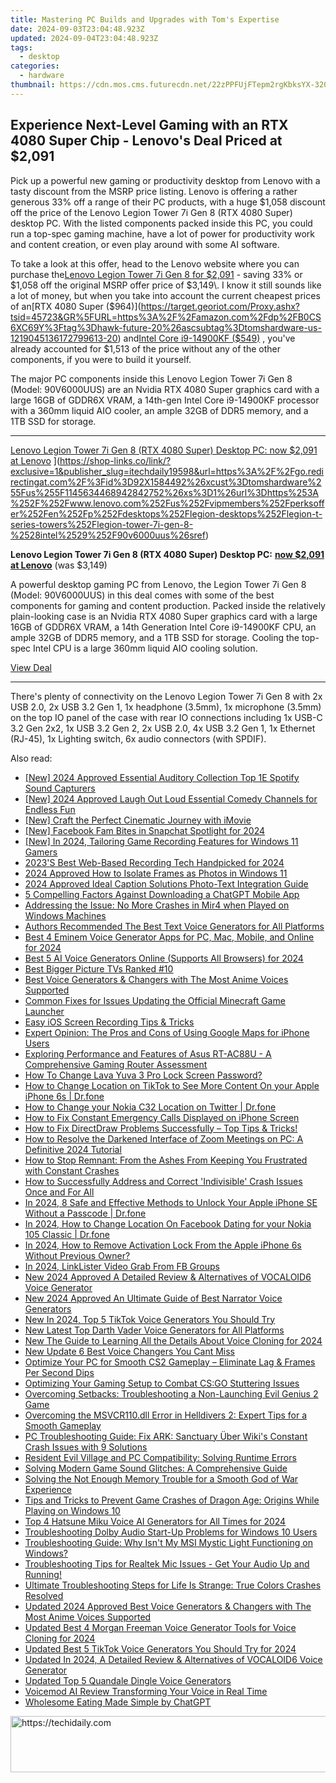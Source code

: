 ```yaml
---
title: Mastering PC Builds and Upgrades with Tom's Expertise
date: 2024-09-03T23:04:48.923Z
updated: 2024-09-04T23:04:48.923Z
tags:
  - desktop
categories:
  - hardware
thumbnail: https://cdn.mos.cms.futurecdn.net/22zPPFUjFTepm2rgKbksYX-320-80.jpg
---
```


## Experience Next-Level Gaming with an RTX 4080 Super Chip - Lenovo's Deal Priced at $2,091

Pick up a powerful new gaming or productivity desktop from Lenovo with a tasty discount from the MSRP price listing. Lenovo is offering a rather generous 33% off a range of their PC products, with a huge $1,058 discount off the price of the Lenovo Legion Tower 7i Gen 8 (RTX 4080 Super) desktop PC. With the listed components packed inside this PC, you could run a top-spec gaming machine, have a lot of power for productivity work and content creation, or even play around with some AI software.

 To take a look at this offer, head to the Lenovo website where you can purchase the[Lenovo Legion Tower 7i Gen 8 for $2,091](https://shop-links.co/link/?exclusive=1&publisher_slug=itechdaily19598&url=https%3A%2F%2Fgo.redirectingat.com%2F%3Fid%3D92X1584492%26xcust%3Dtomshardware%255Fus%255F7250785057104458830%26xs%3D1%26url%3Dhttps%253A%252F%252Fwww.lenovo.com%252Fus%252Fvipmembers%252Fperksoffer%252Fen%252Fp%252Fdesktops%252Flegion-desktops%252Flegion-t-series-towers%252Flegion-tower-7i-gen-8-%2528intel%2529%252F90v6000uus%26sref%3Dhttps%253A%252F%252Fwww.tomshardware.com%252Fdesktops%252Fgaming-pcs%252Flenovos-rtx-4080-super-powered-legion-tower-desktop-pc-now-only-dollar1058) \- saving 33% or $1,058 off the original MSRP offer price of $3,149\. I know it still sounds like a lot of money, but when you take into account the current cheapest prices of an[RTX 4080 Super ($964)](https://target.georiot.com/Proxy.ashx?tsid=45723&GR%5FURL=https%3A%2F%2Famazon.com%2Fdp%2FB0CS6XC69Y%3Ftag%3Dhawk-future-20%26ascsubtag%3Dtomshardware-us-1219045136172799613-20) and[Intel Core i9-14900KF ($549)](https://www.bhphotovideo.com/c/product/1781470-REG/intel%5Fbx8071514900kf%5Fcore%5Fi9%5F14900kf%5F24%5Fcore%5Flga.html?BI=20811&KBID=16572&SID=tomshardware-us-1040869819776067337) , you've already accounted for $1,513 of the price without any of the other components, if you were to build it yourself.

 The major PC components inside this Lenovo Legion Tower 7i Gen 8 (Model: 90V6000UUS) are an Nvidia RTX 4080 Super graphics card with a large 16GB of GDDR6X VRAM, a 14th-gen Intel Core i9-14900KF processor with a 360mm liquid AIO cooler, an ample 32GB of DDR5 memory, and a 1TB SSD for storage.

---

[Lenovo Legion Tower 7i Gen 8 (RTX 4080 Super) Desktop PC: now $2,091 at Lenovo](https://cdn.mos.cms.futurecdn.net/YedtNpP3DEhALxoz7LrgEP-200-100.png "Lenovo Legion Tower 7i Gen 8 (RTX 4080 Super) Desktop PC: now $2,091 at Lenovo") ](https://shop-links.co/link/?exclusive=1&publisher_slug=itechdaily19598&url=https%3A%2F%2Fgo.redirectingat.com%2F%3Fid%3D92X1584492%26xcust%3Dtomshardware%255Fus%255F1145634468942842752%26xs%3D1%26url%3Dhttps%253A%252F%252Fwww.lenovo.com%252Fus%252Fvipmembers%252Fperksoffer%252Fen%252Fp%252Fdesktops%252Flegion-desktops%252Flegion-t-series-towers%252Flegion-tower-7i-gen-8-%2528intel%2529%252F90v6000uus%26sref)

 **Lenovo Legion Tower 7i Gen 8 (RTX 4080 Super) Desktop PC:** [**now $2,091 at Lenovo**](https://shop-links.co/link/?exclusive=1&publisher_slug=itechdaily19598&url=https%3A%2F%2Fgo.redirectingat.com%2F%3Fid%3D92X1584492%26xcust%3Dtomshardware%255Fus%255F2325518139888706207%26xs%3D1%26url%3Dhttps%253A%252F%252Fwww.lenovo.com%252Fus%252Fvipmembers%252Fperksoffer%252Fen%252Fp%252Fdesktops%252Flegion-desktops%252Flegion-t-series-towers%252Flegion-tower-7i-gen-8-%2528intel%2529%252F90v6000uus%26sref) (was $3,149)

 A powerful desktop gaming PC from Lenovo, the Legion Tower 7i Gen 8 (Model: 90V6000UUS) in this deal comes with some of the best components for gaming and content production. Packed inside the relatively plain-looking case is an Nvidia RTX 4080 Super graphics card with a large 16GB of GDDR6X VRAM, a 14th Generation Intel Core i9-14900KF CPU, an ample 32GB of DDR5 memory, and a 1TB SSD for storage. Cooling the top-spec Intel CPU is a large 360mm liquid AIO cooling solution.

[View Deal](https://shop-links.co/link/?exclusive=1&publisher_slug=itechdaily19598&url=https%3A%2F%2Fgo.redirectingat.com%2F%3Fid%3D92X1584492%26xcust%3Dtomshardware%255Fus%255F1145634468942842752%26xs%3D1%26url%3Dhttps%253A%252F%252Fwww.lenovo.com%252Fus%252Fvipmembers%252Fperksoffer%252Fen%252Fp%252Fdesktops%252Flegion-desktops%252Flegion-t-series-towers%252Flegion-tower-7i-gen-8-%2528intel%2529%252F90v6000uus%26sref)

---

 There's plenty of connectivity on the Lenovo Legion Tower 7i Gen 8 with 2x USB 2.0, 2x USB 3.2 Gen 1, 1x headphone (3.5mm), 1x microphone (3.5mm) on the top IO panel of the case with rear IO connections including 1x USB-C 3.2 Gen 2x2, 1x USB 3.2 Gen 2, 2x USB 2.0, 4x USB 3.2 Gen 1, 1x Ethernet (RJ-45), 1x Lighting switch, 6x audio connectors (with SPDIF).

<ins class="adsbygoogle"
     style="display:block"
     data-ad-format="autorelaxed"
     data-ad-client="ca-pub-7571918770474297"
     data-ad-slot="1223367746"></ins>



<ins class="adsbygoogle"
     style="display:block"
     data-ad-client="ca-pub-7571918770474297"
     data-ad-slot="8358498916"
     data-ad-format="auto"
     data-full-width-responsive="true"></ins>

<span class="atpl-alsoreadstyle">Also read:</span>
<div><ul>
<li><a href="https://on-screen-recording.techidaily.com/new-2024-approved-essential-auditory-collection-top-1e-spotify-sound-capturers/"><u>[New] 2024 Approved  Essential Auditory Collection  Top 1E Spotify Sound Capturers</u></a></li>
<li><a href="https://youtube-sure.techidaily.com/024-approved-laugh-out-loud-essential-comedy-channels-for-endless-fun/"><u>[New] 2024 Approved  Laugh Out Loud  Essential Comedy Channels for Endless Fun</u></a></li>
<li><a href="https://extra-information.techidaily.com/new-craft-the-perfect-cinematic-journey-with-imovie/"><u>[New] Craft the Perfect Cinematic Journey with iMovie</u></a></li>
<li><a href="https://snapchat-videos.techidaily.com/new-facebook-fam-bites-in-snapchat-spotlight-for-2024/"><u>[New] Facebook Fam Bites in Snapchat Spotlight for 2024</u></a></li>
<li><a href="https://remote-screen-capture.techidaily.com/new-in-2024-tailoring-game-recording-features-for-windows-11-gamers/"><u>[New] In 2024, Tailoring Game Recording Features for Windows 11 Gamers</u></a></li>
<li><a href="https://video-screen-grab.techidaily.com/2023s-best-web-based-recording-tech-handpicked-for-2024/"><u>2023'S Best Web-Based Recording Tech Handpicked for 2024</u></a></li>
<li><a href="https://some-techniques.techidaily.com/2024-approved-how-to-isolate-frames-as-photos-in-windows-11/"><u>2024 Approved  How to Isolate Frames as Photos in Windows 11</u></a></li>
<li><a href="https://article-files.techidaily.com/2024-approved-ideal-caption-solutions-photo-text-integration-guide/"><u>2024 Approved  Ideal Caption Solutions  Photo-Text Integration Guide</u></a></li>
<li><a href="https://ai-voice.techidaily.com/5-compelling-factors-against-downloading-a-chatgpt-mobile-app/"><u>5 Compelling Factors Against Downloading a ChatGPT Mobile App</u></a></li>
<li><a href="https://ai-voice.techidaily.com/addressing-the-issue-no-more-crashes-in-mir4-when-played-on-windows-machines/"><u>Addressing the Issue: No More Crashes in Mir4 when Played on Windows Machines</u></a></li>
<li><a href="https://ai-voice.techidaily.com/authors-recommended-the-best-text-voice-generators-for-all-platforms/"><u>Authors Recommended The Best Text Voice Generators for All Platforms</u></a></li>
<li><a href="https://ai-voice.techidaily.com/best-4-eminem-voice-generator-apps-for-pc-mac-mobile-and-online-for-2024/"><u>Best 4 Eminem Voice Generator Apps for PC, Mac, Mobile, and Online for 2024</u></a></li>
<li><a href="https://ai-voice.techidaily.com/best-5-ai-voice-generators-online-supports-all-browsers-for-2024/"><u>Best 5 AI Voice Generators Online (Supports All Browsers) for 2024</u></a></li>
<li><a href="https://extra-information.techidaily.com/best-bigger-picture-tvs-ranked-10/"><u>Best Bigger Picture TVs Ranked #10</u></a></li>
<li><a href="https://ai-voice.techidaily.com/best-voice-generators-and-changers-with-the-most-anime-voices-supported/"><u>Best Voice Generators & Changers with The Most Anime Voices Supported</u></a></li>
<li><a href="https://program-issues.techidaily.com/common-fixes-for-issues-updating-the-official-minecraft-game-launcher/"><u>Common Fixes for Issues Updating the Official Minecraft Game Launcher</u></a></li>
<li><a href="https://screen-recording.techidaily.com/easy-ios-screen-recording-tips-and-tricks/"><u>Easy iOS Screen Recording Tips & Tricks</u></a></li>
<li><a href="https://ai-voice.techidaily.com/expert-opinion-the-pros-and-cons-of-using-google-maps-for-iphone-users/"><u>Expert Opinion: The Pros and Cons of Using Google Maps for iPhone Users</u></a></li>
<li><a href="https://ai-voice.techidaily.com/exploring-performance-and-features-of-asus-rt-ac88u-a-comprehensive-gaming-router-assessment/"><u>Exploring Performance and Features of Asus RT-AC88U - A Comprehensive Gaming Router Assessment</u></a></li>
<li><a href="https://android-unlock.techidaily.com/how-to-change-lava-yuva-3-pro-lock-screen-password-by-drfone-android/"><u>How To Change Lava Yuva 3 Pro Lock Screen Password?</u></a></li>
<li><a href="https://location-social.techidaily.com/how-to-change-location-on-tiktok-to-see-more-content-on-your-apple-iphone-6s-drfone-by-drfone-virtual-ios/"><u>How to Change Location on TikTok to See More Content On your Apple iPhone 6s | Dr.fone</u></a></li>
<li><a href="https://location-social.techidaily.com/how-to-change-your-nokia-c32-location-on-twitter-drfone-by-drfone-virtual-android/"><u>How to Change your Nokia C32 Location on Twitter | Dr.fone</u></a></li>
<li><a href="https://fox-that.techidaily.com/how-to-fix-constant-emergency-calls-displayed-on-iphone-screen/"><u>How to Fix Constant Emergency Calls Displayed on iPhone Screen</u></a></li>
<li><a href="https://ai-voice.techidaily.com/1723007012887-how-to-fix-directdraw-problems-successfully-top-tips-and-tricks/"><u>How to Fix DirectDraw Problems Successfully – Top Tips & Tricks!</u></a></li>
<li><a href="https://ai-voice.techidaily.com/how-to-resolve-the-darkened-interface-of-zoom-meetings-on-pc-a-definitive-2024-tutorial/"><u>How to Resolve the Darkened Interface of Zoom Meetings on PC: A Definitive 2024 Tutorial</u></a></li>
<li><a href="https://ai-voice.techidaily.com/how-to-stop-remnant-from-the-ashes-from-keeping-you-frustrated-with-constant-crashes/"><u>How to Stop Remnant: From the Ashes From Keeping You Frustrated with Constant Crashes</u></a></li>
<li><a href="https://ai-voice.techidaily.com/how-to-successfully-address-and-correct-indivisible-crash-issues-once-and-for-all/"><u>How to Successfully Address and Correct 'Indivisible' Crash Issues Once and For All</u></a></li>
<li><a href="https://iphone-unlock.techidaily.com/in-2024-8-safe-and-effective-methods-to-unlock-your-apple-iphone-se-without-a-passcode-drfone-by-drfone-ios/"><u>In 2024, 8 Safe and Effective Methods to Unlock Your Apple iPhone SE Without a Passcode | Dr.fone</u></a></li>
<li><a href="https://location-social.techidaily.com/in-2024-how-to-change-location-on-facebook-dating-for-your-nokia-105-classic-drfone-by-drfone-virtual-android/"><u>In 2024, How to Change Location On Facebook Dating for your Nokia 105 Classic | Dr.fone</u></a></li>
<li><a href="https://activate-lock.techidaily.com/in-2024-how-to-remove-activation-lock-from-the-apple-iphone-6s-without-previous-owner-by-drfone-ios/"><u>In 2024, How to Remove Activation Lock From the Apple iPhone 6s Without Previous Owner?</u></a></li>
<li><a href="https://facebook-video-content.techidaily.com/in-2024-linklister-video-grab-from-fb-groups/"><u>In 2024, LinkLister  Video Grab From FB Groups</u></a></li>
<li><a href="https://ai-voice.techidaily.com/new-2024-approved-a-detailed-review-and-alternatives-of-vocaloid6-voice-generator/"><u>New 2024 Approved A Detailed Review & Alternatives of VOCALOID6 Voice Generator</u></a></li>
<li><a href="https://ai-voice.techidaily.com/new-2024-approved-an-ultimate-guide-of-best-narrator-voice-generators/"><u>New 2024 Approved An Ultimate Guide of Best Narrator Voice Generators</u></a></li>
<li><a href="https://ai-voice.techidaily.com/new-in-2024-top-5-tiktok-voice-generators-you-should-try/"><u>New In 2024, Top 5 TikTok Voice Generators You Should Try</u></a></li>
<li><a href="https://ai-voice.techidaily.com/new-latest-top-darth-vader-voice-generators-for-all-platforms/"><u>New Latest Top Darth Vader Voice Generators for All Platforms</u></a></li>
<li><a href="https://ai-voice.techidaily.com/new-the-guide-to-learning-all-the-details-about-voice-cloning-for-2024/"><u>New The Guide to Learning All the Details About Voice Cloning for 2024</u></a></li>
<li><a href="https://ai-voice.techidaily.com/new-update-6-best-voice-changers-you-cant-miss/"><u>New Update 6 Best Voice Changers You Cant Miss</u></a></li>
<li><a href="https://ai-voice.techidaily.com/optimize-your-pc-for-smooth-cs2-gameplay-eliminate-lag-and-frames-per-second-dips/"><u>Optimize Your PC for Smooth CS2 Gameplay – Eliminate Lag & Frames Per Second Dips</u></a></li>
<li><a href="https://ai-voice.techidaily.com/optimizing-your-gaming-setup-to-combat-csgo-stuttering-issues/"><u>Optimizing Your Gaming Setup to Combat CS:GO Stuttering Issues</u></a></li>
<li><a href="https://ai-voice.techidaily.com/overcoming-setbacks-troubleshooting-a-non-launching-evil-genius-2-game/"><u>Overcoming Setbacks: Troubleshooting a Non-Launching Evil Genius 2 Game</u></a></li>
<li><a href="https://ai-voice.techidaily.com/overcoming-the-msvcr110dll-error-in-helldivers-2-expert-tips-for-a-smooth-gameplay/"><u>Overcoming the MSVCR110.dll Error in Helldivers 2: Expert Tips for a Smooth Gameplay</u></a></li>
<li><a href="https://ai-voice.techidaily.com/pc-troubleshooting-guide-fix-ark-sanctuary-uber-wikis-constant-crash-issues-with-9-solutions/"><u>PC Troubleshooting Guide: Fix ARK: Sanctuary Über Wiki's Constant Crash Issues with 9 Solutions</u></a></li>
<li><a href="https://ai-voice.techidaily.com/resident-evil-village-and-pc-compatibility-solving-runtime-errors/"><u>Resident Evil Village and PC Compatibility: Solving Runtime Errors</u></a></li>
<li><a href="https://ai-voice.techidaily.com/solving-modern-game-sound-glitches-a-comprehensive-guide/"><u>Solving Modern Game Sound Glitches: A Comprehensive Guide</u></a></li>
<li><a href="https://ai-voice.techidaily.com/solving-the-not-enough-memory-trouble-for-a-smooth-god-of-war-experience/"><u>Solving the Not Enough Memory Trouble for a Smooth God of War Experience</u></a></li>
<li><a href="https://ai-voice.techidaily.com/tips-and-tricks-to-prevent-game-crashes-of-dragon-age-origins-while-playing-on-windows-10/"><u>Tips and Tricks to Prevent Game Crashes of Dragon Age: Origins While Playing on Windows 10</u></a></li>
<li><a href="https://ai-voice.techidaily.com/top-4-hatsune-miku-voice-ai-generators-for-all-times-for-2024/"><u>Top 4 Hatsune Miku Voice AI Generators for All Times for 2024</u></a></li>
<li><a href="https://ai-voice.techidaily.com/troubleshooting-dolby-audio-start-up-problems-for-windows-10-users/"><u>Troubleshooting Dolby Audio Start-Up Problems for Windows 10 Users</u></a></li>
<li><a href="https://ai-voice.techidaily.com/troubleshooting-guide-why-isnt-my-msi-mystic-light-functioning-on-windows/"><u>Troubleshooting Guide: Why Isn't My MSI Mystic Light Functioning on Windows?</u></a></li>
<li><a href="https://ai-voice.techidaily.com/troubleshooting-tips-for-realtek-mic-issues-get-your-audio-up-and-running/"><u>Troubleshooting Tips for Realtek Mic Issues - Get Your Audio Up and Running!</u></a></li>
<li><a href="https://ai-voice.techidaily.com/ultimate-troubleshooting-steps-for-life-is-strange-true-colors-crashes-resolved/"><u>Ultimate Troubleshooting Steps for Life Is Strange: True Colors Crashes Resolved</u></a></li>
<li><a href="https://ai-voice.techidaily.com/updated-2024-approved-best-voice-generators-and-changers-with-the-most-anime-voices-supported/"><u>Updated 2024 Approved Best Voice Generators & Changers with The Most Anime Voices Supported</u></a></li>
<li><a href="https://ai-voice.techidaily.com/updated-best-4-morgan-freeman-voice-generator-tools-for-voice-cloning-for-2024/"><u>Updated Best 4 Morgan Freeman Voice Generator Tools for Voice Cloning for 2024</u></a></li>
<li><a href="https://ai-voice.techidaily.com/updated-best-5-tiktok-voice-generators-you-should-try-for-2024/"><u>Updated Best 5 TikTok Voice Generators You Should Try for 2024</u></a></li>
<li><a href="https://ai-voice.techidaily.com/updated-in-2024-a-detailed-review-and-alternatives-of-vocaloid6-voice-generator/"><u>Updated In 2024, A Detailed Review & Alternatives of VOCALOID6 Voice Generator</u></a></li>
<li><a href="https://ai-voice.techidaily.com/updated-top-5-quandale-dingle-voice-generators/"><u>Updated Top 5 Quandale Dingle Voice Generators</u></a></li>
<li><a href="https://ai-voice.techidaily.com/voicemod-ai-review-transforming-your-voice-in-real-time/"><u>Voicemod AI Review Transforming Your Voice in Real Time</u></a></li>
<li><a href="https://ai-voice.techidaily.com/wholesome-eating-made-simple-by-chatgpt/"><u>Wholesome Eating Made Simple by ChatGPT</u></a></li>
</ul></div>

<!-- affiliate ads begin -->
<a href="https://appsumo.8odi.net/c/5597632/2049383/7443" target="_top" id="2049383">
  <img src="//a.impactradius-go.com/display-ad/7443-2049383" border="0" alt="https://techidaily.com" width="728" height="90"/>
</a>
<img height="0" width="0" src="https://appsumo.8odi.net/i/5597632/2049383/7443" style="position:absolute;visibility:hidden;" border="0" />
<!-- affiliate ads end -->